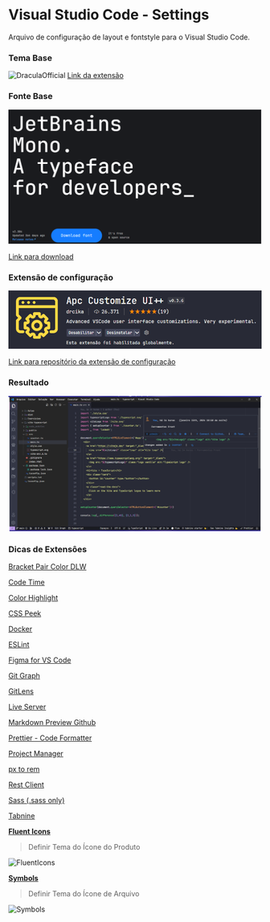 # Visual Studio Code - Settings

Arquivo de configuração de layout e fontstyle para o Visual Studio Code.

### Tema Base

![DraculaOfficial]()
[Link da extensão](https://draculatheme.com/visual-studio-code)

### Fonte Base

![JetBrainsMono](https://github.com/ocesar9/vscode-settings/blob/main/pictures/JetBrainMonoFontStyle.png)

[Link para download](https://www.jetbrains.com/lp/mono/)

### Extensão de configuração

![APCExtension](https://github.com/ocesar9/vscode-settings/blob/main/pictures/APCExtension.png)

[Link para repositório da extensão de configuração](https://github.com/drcika/apc-extension) 

### Resultado

![result](https://github.com/ocesar9/vscode-settings/blob/main/pictures/result.png)

### Dicas de Extensôes

[Bracket Pair Color DLW](https://marketplace.visualstudio.com/items?itemName=BracketPairColorDLW.bracket-pair-color-dlw)

[Code Time](https://marketplace.visualstudio.com/items?itemName=softwaredotcom.swdc-vscode)

[Color Highlight](https://marketplace.visualstudio.com/items?itemName=naumovs.color-highlight)

[CSS Peek](https://marketplace.visualstudio.com/items?itemName=pranaygp.vscode-css-peek)

[Docker](https://marketplace.visualstudio.com/items?itemName=ms-azuretools.vscode-docker)

[ESLint](https://marketplace.visualstudio.com/items?itemName=dbaeumer.vscode-eslint)

[Figma for VS Code](https://marketplace.visualstudio.com/items?itemName=figma.figma-vscode-extension)

[Git Graph](https://marketplace.visualstudio.com/items?itemName=mhutchie.git-graph)

[GitLens](https://marketplace.visualstudio.com/items?itemName=eamodio.gitlens)

[Live Server](https://marketplace.visualstudio.com/items?itemName=ritwickdey.LiveServer)

[Markdown Preview Github](https://marketplace.visualstudio.com/items?itemName=bierner.markdown-preview-github-styles)

[Prettier - Code Formatter](https://marketplace.visualstudio.com/items?itemName=esbenp.prettier-vscode)

[Project Manager](https://marketplace.visualstudio.com/items?itemName=alefragnani.project-manager)

[px to rem](https://marketplace.visualstudio.com/items?itemName=sainoba.px-to-rem)

[Rest Client](https://marketplace.visualstudio.com/items?itemName=humao.rest-client)

[Sass (.sass only)](https://marketplace.visualstudio.com/items?itemName=Syler.sass-indented)

[Tabnine](https://marketplace.visualstudio.com/items?itemName=TabNine.tabnine-vscode)

[**Fluent Icons**](https://marketplace.visualstudio.com/items?itemName=miguelsolorio.fluent-icons)

> Definir Tema do Ícone do Produto

![FluentIcons]()

[**Symbols**](https://marketplace.visualstudio.com/items?itemName=miguelsolorio.symbols)

> Definir Tema do Ícone de Arquivo

![Symbols]()